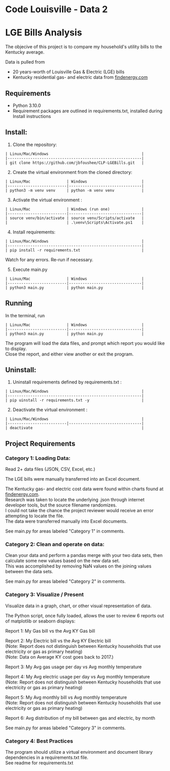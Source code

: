 # Code Louisville - Data 2
# LGE Bills Analysis

The objecive of this project is to compare my household's utility bills to the Kentucky average.

Data is pulled from 
- 20 years-worth of Louisville Gas & Electric (LGE) bills
- Kentucky residential gas- and electric data from [findenergy.com](https://findenergy.com/ky/)

## Requirements
- Python 3.10.0
- Requirement packages are outlined in requirements.txt, installed during Install instructions

## Install:

1. Clone the repository:
```
| Linux/Mac/Windows                                         |
|-----------------------------------------------------------|
| git clone https://github.com/jbfoushee/CLP-LGEBills.git   |
```
2. Create the virtual environment from the cloned directory:
```
| Linux/Mac                | Windows                        |
|--------------------------|--------------------------------|
| python3 -m venv venv     | python -m venv venv            |
```
3. Activate the virtual environment :
```
| Linux/Mac                | Windows (run one)              |
|--------------------------|--------------------------------|
| source venv/bin/activate | source venv/Scripts/activate   |
|                          | .\venv\Scripts\Activate.ps1    |
```
4. Install requirements:
```
| Linux/Mac/Windows                                         |
|-----------------------------------------------------------|
| pip install -r requirements.txt                           |
```
Watch for any errors. Re-run if necessary.

5. Execute main.py
```
| Linux/Mac                | Windows                        |
|--------------------------|--------------------------------|
| python3 main.py          | python main.py                 |
```

## Running
In the terminal, run
```
| Linux/Mac                | Windows                        |
|--------------------------|--------------------------------|
| python3 main.py          | python main.py                 |
```
The program will load the data files, and prompt which report you would like to display.  
Close the report, and either view another or exit the program.

## Uninstall:

1. Uninstall requirements defined by requirements.txt :
```
| Linux/Mac/Windows                                         |
|-----------------------------------------------------------|
| pip uinstall -r requirements.txt -y                       |
```

2. Deactivate the virtual environment :
```
| Linux/Mac/Windows                                         |
|--------------------------|--------------------------------|
| deactivate                                                |
```


## Project Requirements
### Category 1: Loading Data:

Read 2+ data files (JSON, CSV, Excel, etc.)

The LGE bills were manually transferred into an Excel document.

The Kentucky gas- and electric cost data were found within charts found at [findenergy.com](https://findenergy.com/ky/).  
Research was taken to locate the underlying .json through internet developer tools, but the source filename randomizes.  
I could not take the chance the project reviewer would receive an error attempting to locate the file.  
The data were transferred manually into Excel documents.

See main.py for areas labeled "Category 1" in comments.

### Category 2: Clean and operate on data:

Clean your data and perform a pandas merge with your two data sets, then calculate some new values based on the new data set.  
This was accomplished by removing NaN values on the joining values between the data sets.

See main.py for areas labeled "Category 2" in comments.

### Category 3: Visualize / Present

Visualize data in a graph, chart, or other visual representation of data.

The Python script, once fully loaded, allows the user to review 6 reports out of matplotlib or seaborn displays:

Report 1: My Gas bill vs the Avg KY Gas bill

Report 2: My Electric bill vs the Avg KY Electric bill  
(Note: Report does not distinguish between Kentucky households that use electricity or gas as primary heating)  
(Note: Data on Average KY cost goes back to 2017.)

Report 3: My Avg gas usage per day vs Avg monthly temperature

Report 4: My Avg electric usage per day vs Avg monthly temperature  
(Note: Report does not distinguish between Kentucky households that use electricity or gas as primary heating)

Report 5: My Avg monthly bill vs Avg monthly temperature  
(Note: Report does not distinguish between Kentucky households that use electricity or gas as primary heating)

Report 6: Avg distribution of my bill between gas and electric, by month

See main.py for areas labeled "Category 3" in comments.

### Category 4: Best Practices

The program should utilize a virtual environment and document library dependencies in a requirements.txt file.  
See readme for requirements.txt
